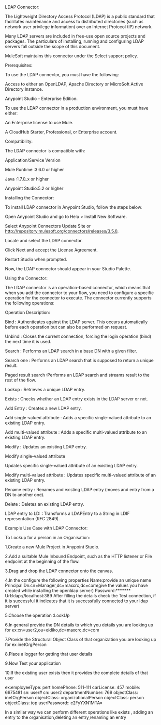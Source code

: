LDAP Connector:

The Lightweight Directory Access Protocol (LDAP) is a public standard that facilitates maintenance and access to distributed directories (such as network user privilege information) over an Internet Protocol (IP) network.

Many LDAP servers are included in free-use open source projects and packages. The particulars of installing, running and configuring LDAP servers fall outside the scope of this document.

MuleSoft maintains this connector under the Select support policy.

Prerequisites:

To use the LDAP connector, you must have the following:

Access to either an OpenLDAP, Apache Directory or MicroSoft Active Directory Instance.

Anypoint Studio - Enterprise Edition.

To use the LDAP connector in a production environment, you must have either:

An Enterprise license to use Mule.

A CloudHub Starter, Professional, or Enterprise account.

Compatibility:

The LDAP connector is compatible with:

Application/Service	Version

Mule Runtime :3.6.0 or higher

Java :1.7.0_x or higher

Anypoint Studio:5.2 or higher

Installing the Connector:

To install LDAP connector in Anypoint Studio, follow the steps below:

Open Anypoint Studio and go to Help > Install New Software.

Select Anypoint Connectors Update Site or http://repository.mulesoft.org/connectors/releases/3.5.0.

Locate and select the LDAP connector. 

Click Next and accept the License Agreement.

Restart Studio when prompted.

Now, the LDAP connector should appear in your Studio Palette.

Using the Connector:

The LDAP connector is an operation-based connector, which means that when you add the connector to your flow, you need to configure a specific operation for the connector to execute. The connector currently supports the following operations:

Operation	Description:

Bind : Authenticates against the LDAP server. This occurs automatically before each operation but can also be performed on request.

Unbind : Closes the current connection, forcing the login operation (bind) the next time it is used.

Search : Performs an LDAP search in a base DN with a given filter.

Search one : Performs an LDAP search that is supposed to return a unique result.

Paged result search :Performs an LDAP search and streams result to the rest of the flow.

Lookup : Retrieves a unique LDAP entry.

Exists : Checks whether an LDAP entry exists in the LDAP server or not.

Add Entry : Creates a new LDAP entry.

Add single-valued attribute : Adds a specific single-valued attribute to an existing LDAP entry.

Add multi-valued attribute : Adds a specific multi-valued attribute to an existing LDAP entry.

Modify : Updates an existing LDAP entry.

Modify single-valued attribute

Updates specific single-valued attribute of an existing LDAP entry.

Modify multi-valued attribute : Updates specific multi-valued attribute of an existing LDAP entry.

Rename entry : Renames and existing LDAP entry (moves and entry from a DN to another one).

Delete : Deletes an existing LDAP entry.

LDAP entry to LDI : Transforms a LDAPEntry to a String in LDIF representation (RFC 2849).

Example Use Case with LDAP Connector:

To Lookup for a person in an Organisation:

1.Create a new Mule Project in Anypoint Studio.

2.Add a suitable Mule Inbound Endpoint, such as the HTTP listener or File endpoint at the beginning of the flow.

3.Drag and drop the LDAP connector onto the canvas.

4.In the configure the following properties
Name:provide an unique name
Principal Dn:cn=Manager,dc=maxcrc,dc=com(give the values you have created while installing the openldap server)
Password:*******
Url:ldap://localhost:389
After filling the details check the Test connection, if it is successful it indicates that it is successfully connected to your ldap server)

5.Choose the operation :LookUp

6.In general provide the DN details to which you details you are looking up for
ex:cn=user2,ou=eidiko,dc=maxcrc,dc=com

7.Provide the Structural Object Class of that organization you are looking up for
ex:inetOrgPerson

8.Place a logger for getting that user details

9.Now Test your application 

10.If the existing user exists then it provides the complete details of that user

ex:employeeType: pert
homePhone: 511-111
carLicense: 457
mobile: 6975481
sn: user#
cn: user2
departmentNumber: 769
objectClass: inetOrgPerson
objectClass: organizationalPerson
objectClass: person
objectClass: top
userPassword:: c2FyYXN1MTA=

In a similar way we can perform different operations like exists , adding an entry to the organisation,deleting an entry,renaming an entry

